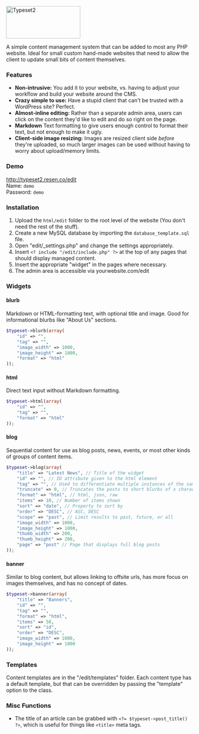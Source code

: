 <img src="https://raw.github.com/resenco/typeset2.resen.co/master/assets/logo.png" alt="Typeset2" width="200" height="87">

A simple content management system that can be added to most any PHP website. Ideal for small custom hand-made websites that need to allow the client to update small bits of content themselves.

### Features

- **Non-intrusive:** You add it to your website, vs. having to adjust your workflow and build your website around the CMS. 
- **Crazy simple to use:** Have a stupid client that can't be trusted with a WordPress site? Perfect.
- **Almost-inline editing:** Rather than a separate admin area, users can click on the content they'd like to edit and do so right on the page.
- **Markdown** Text formatting to give users enough control to format their text, but not enough to make it ugly.
- **Client-side image resizing:** Images are resized client side *before* they're uploaded, so much larger images can be used without having to worry about upload/memory limits.

### Demo

http://typeset2.resen.co/edit  
Name: `demo`  
Password: `demo`

### Installation

1. Upload the `html/edit` folder to the root level of the website (You don't need the rest of the stuff).
1. Create a new MySQL database by importing the `database_template.sql` file.
1. Open "edit/_settings.php" and change the settings appropriately.
1. Insert `<? include "/edit/include.php" ?>` at the top of any pages that should display managed content.
1. Insert the appropriate "widget" in the pages where necessary.
1. The admin area is accessible via yourwebsite.com/edit

### Widgets

#### blurb
Markdown or HTML-formatting text, with optional title and image. Good for informational blurbs like "About Us" sections.
```php
$typeset->blurb(array(
	"id" => "",
	"tag" => "",
	"image_width" => 1000,
	"image_height" => 1000,
	"format" => "html"
));
```

#### html
Direct text input without Markdown formatting.
```php
$typeset->html(array(
	"id" => "",
	"tag" => "",
	"format" => "html"
));
```

#### blog
Sequential content for use as blog posts, news, events, or most other kinds of groups of content items.
```php
$typeset->blog(array(
	"title" => "Latest News", // Title of the widget
	"id" => "", // ID attribute given to the html element
	"tag" => "", // Used to differentiate multiple instances of the same content type in the database
	"truncate" => 0, // Truncates the posts to short blurbs of x characters
	"format" => "html", // html, json, raw
	"items" => 10, // Number of items shown
	"sort" => "date", // Property to sort by
	"order" => "DESC", // ASC, DESC
	"scope" => "past", // Limit results to past, future, or all
	"image_width" => 1000,
	"image_height" => 1000,
	"thumb_width" => 200,
	"thumb_height" => 200,
	"page" => "post" // Page that displays full blog posts
));
```

#### banner
Similar to blog content, but allows linking to offsite urls, has more focus on images themselves, and has no concept of dates.
```php
$typeset->banner(array(
	"title" => "Banners",
	"id" => "",
	"tag" => "",
	"format" => "html",
	"items" => 50,
	"sort" => "id",
	"order" => "DESC",
	"image_width" => 1000,
	"image_height" => 1000
));
```

### Templates
Content templates are in the "/edit/templates" folder. Each content type has a default template, but that can be overridden by passing the "template" option to the class.

### Misc Functions
- The title of an article can be grabbed with `<?= $typeset->post_title() ?>`, which is useful for things like `<title>` meta tags.


